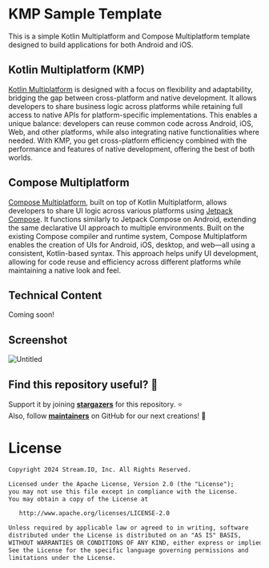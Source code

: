# KMP Sample Template

This is a simple Kotlin Multiplatform and Compose Multiplatform template designed to build applications for both Android and iOS.

## Kotlin Multiplatform (KMP)

[Kotlin Multiplatform](https://kotlinlang.org/docs/multiplatform.html) is designed with a focus on flexibility and adaptability, bridging the gap between cross-platform and native development. It allows developers to share business logic across platforms while retaining full access to native APIs for platform-specific implementations. This enables a unique balance: developers can reuse common code across Android, iOS, Web, and other platforms, while also integrating native functionalities where needed. With KMP, you get cross-platform efficiency combined with the performance and features of native development, offering the best of both worlds.

## Compose Multiplatform

[Compose Multiplatform](https://www.jetbrains.com/compose-multiplatform), built on top of Kotlin Multiplatform, allows developers to share UI logic across various platforms using [Jetpack Compose](https://developer.android.com/compose). It functions similarly to Jetpack Compose on Android, extending the same declarative UI approach to multiple environments. Built on the existing Compose compiler and runtime system, Compose Multiplatform enables the creation of UIs for Android, iOS, desktop, and web—all using a consistent, Kotlin-based syntax. This approach helps unify UI development, allowing for code reuse and efficiency across different platforms while maintaining a native look and feel.

## Technical Content

Coming soon!

## Screenshot

![Untitled](https://github.com/user-attachments/assets/82420beb-b4fc-4062-89c7-4745a2ea7468)

## Find this repository useful? 💙
Support it by joining __[stargazers](https://github.com/GetStream/kmp-sample-template/stargazers)__ for this repository. :star: <br>
Also, follow __[maintainers](https://github.com/skydoves)__ on GitHub for our next creations! 🤩

# License
```xml
Copyright 2024 Stream.IO, Inc. All Rights Reserved.

Licensed under the Apache License, Version 2.0 (the "License");
you may not use this file except in compliance with the License.
You may obtain a copy of the License at

   http://www.apache.org/licenses/LICENSE-2.0

Unless required by applicable law or agreed to in writing, software
distributed under the License is distributed on an "AS IS" BASIS,
WITHOUT WARRANTIES OR CONDITIONS OF ANY KIND, either express or implied.
See the License for the specific language governing permissions and
limitations under the License.
```
